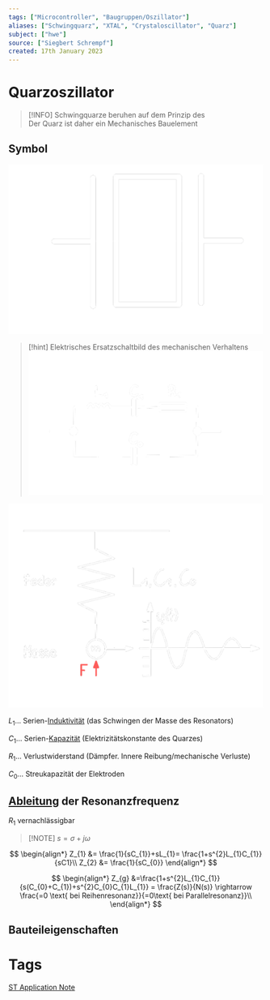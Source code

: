 ```yaml
---
tags: ["Microcontroller", "Baugruppen/Oszillator"]
aliases: ["Schwingquarz", "XTAL", "Crystaloscillator", "Quarz"]
subject: ["hwe"]
source: ["Siegbert Schrempf"]
created: 17th January 2023
---
```


# Quarzoszillator

> [!INFO] Schwingquarze beruhen auf dem Prinzip des [](../../Messtechnik/Piezoelektrik.md#Piezoelektrischer%20Effekt|Piezoelektrischen%20Effekts)  
> Der Quarz ist daher ein Mechanisches Bauelement 

## Symbol

![500](../assets/quarz.png)

> [!hint] Elektrisches Ersatzschaltbild des mechanischen Verhaltens  
> ![500](../assets/elek_esb_quarz.png)

![400](../assets/quarz_mechschwing.png)

$L_{1}\dots$ Serien-[Induktivität](../Induktivitäten.md) (das Schwingen der Masse des Resonators)

$C_{1}\dots$ Serien-[Kapazität](../Kapazität.md) (Elektrizitätskonstante des Quarzes)

$R_{1}\dots$ Verlustwiderstand (Dämpfer. Innere Reibung/mechanische Verluste)

$C_{0}\dots$ Streukapazität der Elektroden

## [Ableitung](../../Mathe/mathe%20(3)/Differenzialrechnung.md) der Resonanzfrequenz

$R_{1}$ vernachlässigbar

> [!NOTE] $s=\sigma+j\omega$

$$
\begin{align*}
Z_{1} &= \frac{1}{sC_{1}}+sL_{1}= \frac{1+s^{2}L_{1}C_{1}}{sC1}\\
Z_{2} &= \frac{1}{sC_{0}}
\end{align*}
$$

$$
\begin{align*}
Z_{g} &=\frac{1+s^{2}L_{1}C_{1}}{s(C_{0}+C_{1})+s^{2}C_{0}C_{1}L_{1}} = \frac{Z(s)}{N(s)} \rightarrow \frac{=0 \text{ bei Reihenresonanz}}{=0\text{ bei Parallelresonanz}}\\
\end{align*}
$$

## Bauteileigenschaften

# Tags

[ST Application Note](https://www.st.com/resource/en/application_note/an2867-oscillator-design-guide-for-stm8afals-stm32-mcus-and-mpus-stmicroelectronics.pdf)
